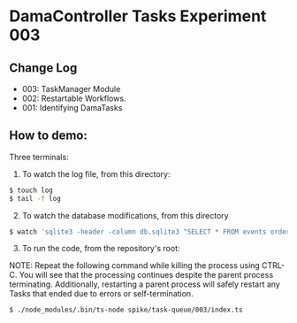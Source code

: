 # DamaController Tasks Experiment 003

## Change Log

-   003: TaskManager Module
-   002: Restartable Workflows.
-   001: Identifying DamaTasks

## How to demo:

Three terminals:

1. To watch the log file, from this directory:

```sh
$ touch log
$ tail -f log
```

2. To watch the database modifications, from this directory

```sh
$ watch 'sqlite3 -header -column db.sqlite3 "SELECT * FROM events order by task_id, event_id"'
```

3. To run the code, from the repository's root:

NOTE: Repeat the following command while killing the process using CTRL-C. You
will see that the processing continues despite the parent process terminating.
Additionally, restarting a parent process will safely restart any Tasks that
ended due to errors or self-termination.

```sh
$ ./node_modules/.bin/ts-node spike/task-queue/003/index.ts
```
